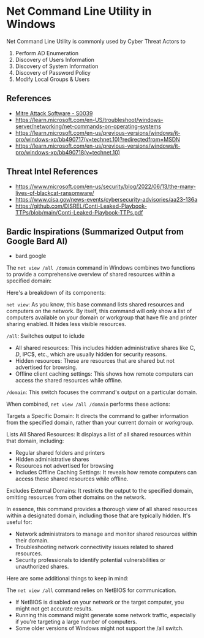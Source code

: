 # Net Command Line Utility in Windows

Net Command Line Utility is commonly used by Cyber Threat Actors to 
1. Perform AD Enumeration
2. Discovery of Users Information
3. Discovery of System Information 
4. Discovery of Password Policy
4. Modify Local Groups & Users


## References
- [Mitre Attack Software - S0039](https://attack.mitre.org/software/S0039/)
- https://learn.microsoft.com/en-US/troubleshoot/windows-server/networking/net-commands-on-operating-systems
- https://learn.microsoft.com/en-us/previous-versions/windows/it-pro/windows-xp/bb490717(v=technet.10)?redirectedfrom=MSDN
- https://learn.microsoft.com/en-us/previous-versions/windows/it-pro/windows-xp/bb490718(v=technet.10)



## Threat Intel References
- https://www.microsoft.com/en-us/security/blog/2022/06/13/the-many-lives-of-blackcat-ransomware/
- https://www.cisa.gov/news-events/cybersecurity-advisories/aa23-136a
- https://github.com/DISREL/Conti-Leaked-Playbook-TTPs/blob/main/Conti-Leaked-Playbook-TTPs.pdf


## Bardic Inspirations (Summarized Output from Google Bard AI)
- bard.google

The `net view /all /domain` command in Windows combines two functions to provide a comprehensive overview of shared resources within a specified domain:

Here's a breakdown of its components:

`net view`: As you know, this base command lists shared resources and computers on the network.
By itself, this command will only show a list of computers available on your domain or workgroup that have file and printer sharing enabled. It hides less visible resources.

`/all`: Switches output to iclude
- All shared resources: This includes hidden administrative shares like C$, D$, IPC$, etc., which are usually hidden for security reasons.
- Hidden resources: These are resources that are shared but not advertised for browsing.
- Offline client caching settings: This shows how remote computers can access the shared resources while offline.

`/domain`: This switch focuses the command's output on a particular domain.

When combined, `net view /all /domain` performs these actions:

Targets a Specific Domain: It directs the command to gather information from the specified domain, rather than your current domain or workgroup.

Lists All Shared Resources: It displays a list of all shared resources within that domain, including:
- Regular shared folders and printers
- Hidden administrative shares
- Resources not advertised for browsing
- Includes Offline Caching Settings: It reveals how remote computers can access these shared resources while offline. 

Excludes External Domains: It restricts the output to the specified domain, omitting resources from other domains on the network.

In essence, this command provides a thorough view of all shared resources within a designated domain, including those that are typically hidden.
It's useful for:
- Network administrators to manage and monitor shared resources within their domain.
- Troubleshooting network connectivity issues related to shared resources.
- Security professionals to identify potential vulnerabilities or unauthorized shares.

Here are some additional things to keep in mind:

The `net view /all` command relies on NetBIOS for communication. 
- If NetBIOS is disabled on your network or the target computer, you might not get accurate results.
- Running this command might generate some network traffic, especially if you're targeting a large number of computers.
- Some older versions of Windows might not support the /all switch.

